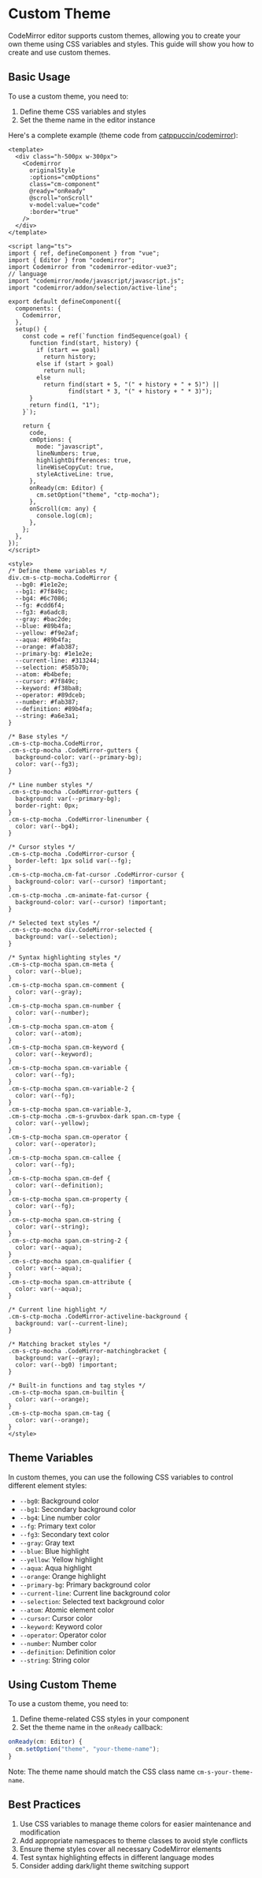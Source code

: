 # Custom Theme

CodeMirror editor supports custom themes, allowing you to create your own theme using CSS variables and styles. This
guide will show you how to create and use custom themes.

## Basic Usage

To use a custom theme, you need to:

1. Define theme CSS variables and styles
2. Set the theme name in the editor instance

Here's a complete example (theme code from [catppuccin/codemirror](https://github.com/catppuccin/codemirror)):

```vue
<template>
  <div class="h-500px w-300px">
    <Codemirror
      originalStyle
      :options="cmOptions"
      class="cm-component"
      @ready="onReady"
      @scroll="onScroll"
      v-model:value="code"
      :border="true"
    />
  </div>
</template>

<script lang="ts">
import { ref, defineComponent } from "vue";
import { Editor } from "codemirror";
import Codemirror from "codemirror-editor-vue3";
// language
import "codemirror/mode/javascript/javascript.js";
import "codemirror/addon/selection/active-line";

export default defineComponent({
  components: {
    Codemirror,
  },
  setup() {
    const code = ref(`function findSequence(goal) {
      function find(start, history) {
        if (start == goal)
          return history;
        else if (start > goal)
          return null;
        else
          return find(start + 5, "(" + history + " + 5)") ||
                 find(start * 3, "(" + history + " * 3)");
      }
      return find(1, "1");
    }`);

    return {
      code,
      cmOptions: {
        mode: "javascript",
        lineNumbers: true,
        highlightDifferences: true,
        lineWiseCopyCut: true,
        styleActiveLine: true,
      },
      onReady(cm: Editor) {
        cm.setOption("theme", "ctp-mocha");
      },
      onScroll(cm: any) {
        console.log(cm);
      },
    };
  },
});
</script>

<style>
/* Define theme variables */
div.cm-s-ctp-mocha.CodeMirror {
  --bg0: #1e1e2e;
  --bg1: #7f849c;
  --bg4: #6c7086;
  --fg: #cdd6f4;
  --fg3: #a6adc8;
  --gray: #bac2de;
  --blue: #89b4fa;
  --yellow: #f9e2af;
  --aqua: #89b4fa;
  --orange: #fab387;
  --primary-bg: #1e1e2e;
  --current-line: #313244;
  --selection: #585b70;
  --atom: #b4befe;
  --cursor: #7f849c;
  --keyword: #f38ba8;
  --operator: #89dceb;
  --number: #fab387;
  --definition: #89b4fa;
  --string: #a6e3a1;
}

/* Base styles */
.cm-s-ctp-mocha.CodeMirror,
.cm-s-ctp-mocha .CodeMirror-gutters {
  background-color: var(--primary-bg);
  color: var(--fg3);
}

/* Line number styles */
.cm-s-ctp-mocha .CodeMirror-gutters {
  background: var(--primary-bg);
  border-right: 0px;
}
.cm-s-ctp-mocha .CodeMirror-linenumber {
  color: var(--bg4);
}

/* Cursor styles */
.cm-s-ctp-mocha .CodeMirror-cursor {
  border-left: 1px solid var(--fg);
}
.cm-s-ctp-mocha.cm-fat-cursor .CodeMirror-cursor {
  background-color: var(--cursor) !important;
}
.cm-s-ctp-mocha .cm-animate-fat-cursor {
  background-color: var(--cursor) !important;
}

/* Selected text styles */
.cm-s-ctp-mocha div.CodeMirror-selected {
  background: var(--selection);
}

/* Syntax highlighting styles */
.cm-s-ctp-mocha span.cm-meta {
  color: var(--blue);
}
.cm-s-ctp-mocha span.cm-comment {
  color: var(--gray);
}
.cm-s-ctp-mocha span.cm-number {
  color: var(--number);
}
.cm-s-ctp-mocha span.cm-atom {
  color: var(--atom);
}
.cm-s-ctp-mocha span.cm-keyword {
  color: var(--keyword);
}
.cm-s-ctp-mocha span.cm-variable {
  color: var(--fg);
}
.cm-s-ctp-mocha span.cm-variable-2 {
  color: var(--fg);
}
.cm-s-ctp-mocha span.cm-variable-3,
.cm-s-ctp-mocha .cm-s-gruvbox-dark span.cm-type {
  color: var(--yellow);
}
.cm-s-ctp-mocha span.cm-operator {
  color: var(--operator);
}
.cm-s-ctp-mocha span.cm-callee {
  color: var(--fg);
}
.cm-s-ctp-mocha span.cm-def {
  color: var(--definition);
}
.cm-s-ctp-mocha span.cm-property {
  color: var(--fg);
}
.cm-s-ctp-mocha span.cm-string {
  color: var(--string);
}
.cm-s-ctp-mocha span.cm-string-2 {
  color: var(--aqua);
}
.cm-s-ctp-mocha span.cm-qualifier {
  color: var(--aqua);
}
.cm-s-ctp-mocha span.cm-attribute {
  color: var(--aqua);
}

/* Current line highlight */
.cm-s-ctp-mocha .CodeMirror-activeline-background {
  background: var(--current-line);
}

/* Matching bracket styles */
.cm-s-ctp-mocha .CodeMirror-matchingbracket {
  background: var(--gray);
  color: var(--bg0) !important;
}

/* Built-in functions and tag styles */
.cm-s-ctp-mocha span.cm-builtin {
  color: var(--orange);
}
.cm-s-ctp-mocha span.cm-tag {
  color: var(--orange);
}
</style>
```

## Theme Variables

In custom themes, you can use the following CSS variables to control different element styles:

- `--bg0`: Background color
- `--bg1`: Secondary background color
- `--bg4`: Line number color
- `--fg`: Primary text color
- `--fg3`: Secondary text color
- `--gray`: Gray text
- `--blue`: Blue highlight
- `--yellow`: Yellow highlight
- `--aqua`: Aqua highlight
- `--orange`: Orange highlight
- `--primary-bg`: Primary background color
- `--current-line`: Current line background color
- `--selection`: Selected text background color
- `--atom`: Atomic element color
- `--cursor`: Cursor color
- `--keyword`: Keyword color
- `--operator`: Operator color
- `--number`: Number color
- `--definition`: Definition color
- `--string`: String color

## Using Custom Theme

To use a custom theme, you need to:

1. Define theme-related CSS styles in your component
2. Set the theme name in the `onReady` callback:

```typescript
onReady(cm: Editor) {
  cm.setOption("theme", "your-theme-name");
}
```

Note: The theme name should match the CSS class name `cm-s-your-theme-name`.

## Best Practices

1. Use CSS variables to manage theme colors for easier maintenance and modification
2. Add appropriate namespaces to theme classes to avoid style conflicts
3. Ensure theme styles cover all necessary CodeMirror elements
4. Test syntax highlighting effects in different language modes
5. Consider adding dark/light theme switching support
